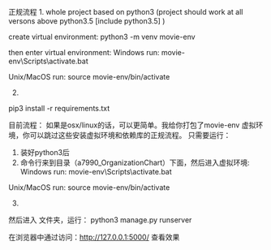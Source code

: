 正规流程
1. 
whole project based on python3
(project should work at all versons above python3.5 [include python3.5] )




create virtual environment:
python3 -m venv  movie-env


then enter virtual environment:
Windows run:
movie-env\Scripts\activate.bat

Unix/MacOS run:
source movie-env/bin/activate


2. 
pip3 install -r requirements.txt



目前流程：
如果是osx/linux的话，可以更简单。我给你打包了movie-env 虚拟环境，你可以跳过这些安装虚拟环境和依赖库的正规流程。
只需要运行：
1. 装好python3后
2. 命令行来到目录（a7990_OrganizationChart）下面，然后进入虚拟环境:
Windows run:
movie-env\Scripts\activate.bat

Unix/MacOS run:
source movie-env/bin/activate


3.
然后进入 文件夹，运行：
python3 manage.py runserver

在浏览器中通过访问：http://127.0.0.1:5000/ 查看效果

